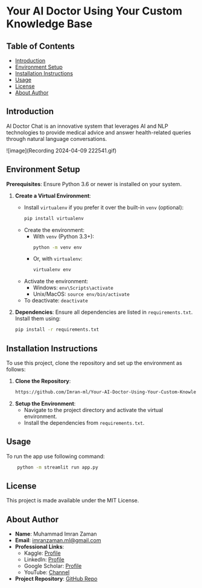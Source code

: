 # Your AI Doctor Using Your Custom Knowledge Base

## Table of Contents

- [Introduction](#introduction)
- [Environment Setup](#environment-setup)
- [Installation Instructions](#installation-instructions)
- [Usage](#usage)
- [License](#license)
- [About Author](#about-author)

## Introduction

AI Doctor Chat is an innovative system that leverages AI and NLP technologies to provide medical advice and answer health-related queries through natural language conversations.

![image](Recording 2024-04-09 222541.gif)


## Environment Setup

**Prerequisites**: Ensure Python 3.6 or newer is installed on your system.

1. **Create a Virtual Environment**:
    - Install `virtualenv` if you prefer it over the built-in `venv` (optional):
        ```bash
        pip install virtualenv
        ```
    - Create the environment:
        - With `venv` (Python 3.3+):
            ```bash
            python -m venv env
            ```
        - Or, with `virtualenv`:
            ```bash
            virtualenv env
            ```
    - Activate the environment:
        - Windows: `env\Scripts\activate`
        - Unix/MacOS: `source env/bin/activate`
    - To deactivate: `deactivate`

2. **Dependencies**:
    Ensure all dependencies are listed in `requirements.txt`. Install them using:
    ```bash
    pip install -r requirements.txt
    ```

## Installation Instructions

To use this project, clone the repository and set up the environment as follows:

1. **Clone the Repository**:
    ```bash
    https://github.com/Imran-ml/Your-AI-Doctor-Using-Your-Custom-Knowledge-Base.git
    ```
2. **Setup the Environment**:
    - Navigate to the project directory and activate the virtual environment.
    - Install the dependencies from `requirements.txt`.


## Usage
  To run the app use following command:
  ```bash
      python -m streamlit run app.py
  ```


## License

This project is made available under the MIT License.


## About Author

- **Name**: Muhammad Imran Zaman
- **Email**: [imranzaman.ml@gmail.com](mailto:imranzaman.ml@gmail.com)
- **Professional Links**:
    - Kaggle: [Profile](https://www.kaggle.com/muhammadimran112233)
    - LinkedIn: [Profile](linkedin.com/in/muhammad-imran-zaman)
    - Google Scholar: [Profile](https://scholar.google.com/citations?user=ulVFpy8AAAAJ&hl=en)
    - YouTube: [Channel](https://www.youtube.com/@consolioo)
- **Project Repository**: [GitHub Repo](https://github.com/Imran-ml/Your-AI-Doctor-Using-Your-Custom-Knowledge-Base.git)
